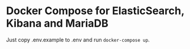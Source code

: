 # Docker Compose for ElasticSearch, Kibana and MariaDB

Just copy .env.example to .env and run `docker-compose up`.